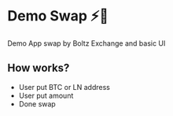 # Demo Swap ⚡💱

Demo App swap by Boltz Exchange and basic UI

## How works?

- User put BTC or LN address
- User put amount
- Done swap
